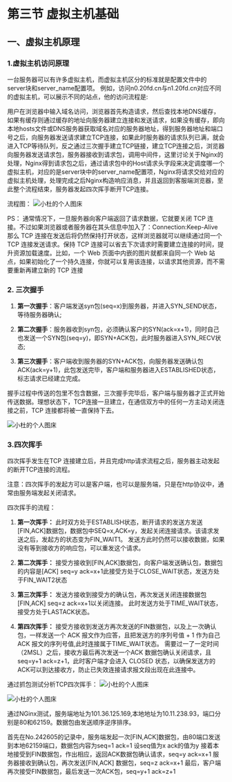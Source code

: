 # 第三节 虚拟主机基础

## 一、虚拟主机原理

### 1.虚拟主机访问原理

一台服务器可以有许多虚拟主机，而虚拟主机区分的标准就是配置文件中的server块和server_name配置项。
例如，访问n0.20fd.cn与n1.20fd.cn对应不同的虚拟主机，可以展示不同的站点，他的访问流程是:

用户在浏览器中输入域名访问，浏览器首先构造请求，然后查找本地DNS缓存，如果有缓存则通过缓存的地址向服务器建立连接和发送请求，如果没有缓存，即向本地hosts文件或DNS服务器获取域名对应的服务器地址，得到服务器地址和端口号之后，向服务器发送请求建立TCP连接，如果此时服务器的请求队列已满，就会进入TCP等待队列，反之通过三次握手建立TCP链接，建立TCP连接之后，浏览器向服务器发送请求包，服务器接收到请求包，调用中间件，这里讨论关于Nginx的处理，Nginx得到请求包之后，通过请求包中的Host请求头字段来决定调度哪一个虚拟主机，对应的是server块中的server_name配置项，Nginx将请求交给对应的虚拟主机处理，处理完成之后Nginx构造响应消息，并且返回到客服端浏览器，至此整个流程结束，服务器发起四次挥手断开TCP连接。

流程图：
![小杜的个人图床](http://pic.xiaodu0.com//assets/uploads/20231012/8702cd023d1b4546640422c89f40586a.png)

PS： 通常情况下，一旦服务器向客户端返回了请求数据，它就要关闭 TCP 连接。不过如果浏览器或者服务器在其头信息中加入了：Connection:Keep-Alive 那么 TCP 连接在发送后将仍然保持打开状态，这样浏览器就可以继续通过同一个 TCP 连接发送请求。保持 TCP 连接可以省去下次请求时需要建立连接的时间，提升资源加载速度。比如，一个 Web 页面中内嵌的图片就都来自同一个 Web 站点，如果初始化了一个持久连接，你就可以复用该连接，以请求其他资源，而不需要重新再建立新的 TCP 连接
### 2. 三次握手
1. **第一次握手**：客户端发送syn包(seq=x)到服务器，并进入SYN_SEND状态，等待服务器确认;

2. **第二次握手**：服务器收到syn包，必须确认客户的SYN(ack=x+1)，同时自己也发送一个SYN包(seq=y)，即SYN+ACK包，此时服务器进入SYN_RECV状态;

3. **第三次握手**：客户端收到服务器的SYN+ACK包，向服务器发送确认包ACK(ack=y+1)，此包发送完毕，客户端和服务器进入ESTABLISHED状态，标志请求已经建立完成。

握手过程中传送的包里不包含数据，三次握手完毕后，客户端与服务器才正式开始传送数据。理想状态下，TCP连接一旦建立，在通信双方中的任何一方主动关闭连接之前，TCP 连接都将被一直保持下去。

![小杜的个人图床](http://pic.xiaodu0.com//assets/uploads/20231012/47b4dc01b8f455b69c5e24af38237e72.png)

### 3.四次挥手
四次挥手发生在TCP 连接建立后，并且完成http请求流程之后，服务器主动发起的断开TCP连接的流程。

注意：四次挥手的发起方可以是客户端，也可以是服务端，只是在http协议中，通常由服务端发起关闭请求。

四次挥手的流程：
1. **第一次挥手：** 此时双方处于ESTABLISH状态，断开请求的发送方发送[FIN,ACK]数据包，数据包中SEQ=x,ACK=y，发起关闭连接请求。该请求发送之后，发起方的状态变为FIN_WAIT1。
发送方此时仍然可以接收数据，如果没有等到接收方的响应包，可以重发这个请求。

2. **第二次挥手：** 接受方接收到[FIN,ACK]数据包，向客户端发送确认包，数据包的内容是[ACK] seq=y ack=x+1此接受方处于CLOSE_WAIT状态，发送方处于FIN_WAIT2状态

3. **第三次挥手：** 发送方接收到接受方的确认包，再次发送关闭连接数据包[FIN,ACK] seq=z ack=x+1以关闭连接。
   此时发送方处于TIME_WAIT状态，接受方处于LASTACK状态。

4. **第四次挥手：** 接受方接收到发送方再次发送的FIN数据包，以及上一次确认包，一样发送一个 ACK 报文作为应答，且把发送方的序列号值 + 1 作为自己 ACK 报文的序列号值,此时连接属于TIME_WAIT状态。
   需要过一了一定时间（2MSL）之后，接收方最后再次发送一个ACK 数据包确认关闭请求，且seq=y+1 ack=z+1，此时客户端才会进入 CLOSED 状态，以确保发送方的ACK可以到达接收方，防止已失效连接请求报文段出现在此连接中。

通过抓包测试分析TCP四次挥手：
![小杜的个人图床](http://pic.xiaodu0.com//assets/uploads/20231012/57c3db7b643d3477aecc42e876742940.png)

![小杜的个人图床](http://pic.xiaodu0.com//assets/uploads/20231012/e09e700295bb3ac436cba8369d68be7c.png)

通过NGinx测试，服务端地址为101.36.125.169,本地地址为10.11.238.93，端口分别是80和62159。数据包由发送顺序逆序排序。

首先在No.242605的记录中，服务端发起一次[FIN,ACK]数据包，由80端口发送到本地62159端口，数据包内容为seq=1 ack=1 设seq值为x ack的值为y
接着本地接受到FIN数据包，作出相应，返回ACK数据包确认请求，seq=y ack=x+1
服务器接收到确认包，再次发送[FIN,ACK] 数据包，seq=z ack=x+1
最后，客户端再次接受FIN数据包，最后发送一次ACK包，seq=y+1 ack=z+1

